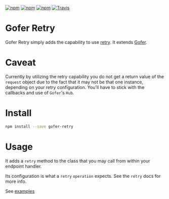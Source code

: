[![npm](https://img.shields.io/npm/v/gofer-retry.svg)](https://www.npmjs.com/package/gofer-retry) [![npm](https://img.shields.io/npm/dm/gofer-retry.svg)](https://www.npmjs.com/package/gofer-retry) [![npm](https://img.shields.io/npm/l/gofer-retry.svg)](https://www.npmjs.com/package/gofer-retry)
[![Travis](https://img.shields.io/travis/blackbarn/gofer-retry.svg)](https://travis-ci.org/blackbarn/gofer-retry)
# Gofer Retry

Gofer Retry simply adds the capability to use [retry](https://github.com/tim-kos/node-retry). It extends [Gofer](https://github.com/groupon/gofer).

# Caveat

Currently by utilizing the retry capability you do not get a return value of the `request` object
due to the fact that it may not be that one instance, depending on your retry configuration. You'll
have to stick with the callbacks and use of `Gofer`'s `Hub`.

# Install

```sh
npm install --save gofer-retry
```

# Usage

It adds a `retry` method to the class that you may call from within your endpoint handler.

Its configuration is what a `retry` `operation` expects. See the `retry` docs for more info.

See [examples](examples/)
